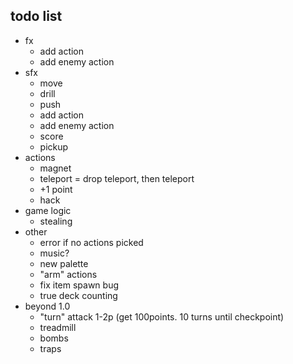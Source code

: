 ## todo list

- fx
  <!-- - drill -->
  <!-- - get card -->
  <!-- - score -->
  - add action
  - add enemy action
- sfx
  - move
  - drill
  - push
  - add action
  - add enemy action
  - score
  - pickup
- actions
  - magnet
  - teleport = drop teleport, then teleport
  - +1 point
  - hack
- game logic
  <!-- - win/lose condition
  - menu screen -->
  <!-- - logo -->
  <!-- - game reset -->
  - stealing
- other
  - error if no actions picked
  <!-- - out of bounds fix -->
  - music?
  - new palette
  - "arm" actions
  - fix item spawn bug
  - true deck counting
- beyond 1.0
  - "turn" attack 1-2p (get 100points. 10 turns until checkpoint)
  - treadmill
  - bombs
  - traps
